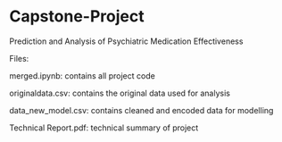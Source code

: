# Capstone-Project
Prediction and Analysis of Psychiatric Medication Effectiveness 

Files: 

merged.ipynb: contains all project code 

originaldata.csv: contains the original data used for analysis 

data_new_model.csv: contains cleaned and encoded data for modelling 

Technical Report.pdf: technical summary of project 
